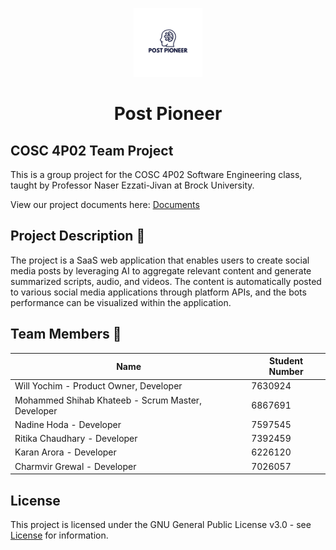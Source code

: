 <p align="center">
  <img src="PostPioneer.png" alt="Post Pioneer" width="110">
</p>

<h1 align="center">Post Pioneer</h1>

## COSC 4P02 Team Project
This is a group project for the COSC 4P02 Software Engineering class, taught by Professor Naser Ezzati-Jivan at Brock University.

View our project documents here: [Documents](./Documents)

## Project Description 📝  
The project is a SaaS web application that enables users to create social media posts by leveraging AI to aggregate relevant content and generate summarized scripts, audio, and videos. The content is automatically posted to various social media applications through platform APIs, and the bots performance can be visualized within the application.

## Team Members 🌟  
| Name                     | Student Number |
|--------------------------|----------------|
| Will Yochim - Product Owner, Developer  | 7630924        |
| Mohammed Shihab Khateeb - Scrum Master, Developer  | 6867691       |
| Nadine Hoda - Developer  | 7597545       |
| Ritika Chaudhary - Developer  | 7392459        |
| Karan Arora - Developer  | 6226120        |
| Charmvir Grewal - Developer  | 7026057        |

## License  
This project is licensed under the GNU General Public License v3.0 - see [License](./LICENSE) for information.
